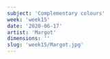```yaml
---
subject: 'Complementary colours'
week: 'week15'
date: '2020-06-17'
artist: 'Margot'
dimensions: ''
slug: 'week15/Margot.jpg'
---
```

